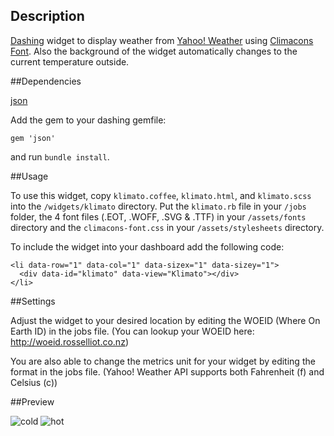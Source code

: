 ## Description

[Dashing](http://shopify.github.com/dashing) widget to display weather from [Yahoo! Weather](http://developer.yahoo.com/weather/) using [Climacons Font](http://adamwhitcroft.com/climacons/font/). Also the background of the widget automatically changes to the current temperature outside.  

##Dependencies

[json](http://rubygems.org/gems/json)

Add the gem to your dashing gemfile:

    gem 'json'
    
and run `bundle install`.

##Usage

To use this widget, copy `klimato.coffee`, `klimato.html`, and `klimato.scss` into the `/widgets/klimato` directory. Put the `klimato.rb` file in your `/jobs` folder, the 4 font files (.EOT, .WOFF, .SVG & .TTF) in your `/assets/fonts` directory and the `climacons-font.css` in your `/assets/stylesheets` directory.

To include the widget into your dashboard add the following code:

    <li data-row="1" data-col="1" data-sizex="1" data-sizey="1">
      <div data-id="klimato" data-view="Klimato"></div>
    </li>

##Settings

Adjust the widget to your desired location by editing the WOEID (Where On Earth ID) in the jobs file. (You can lookup your WOEID here: http://woeid.rosselliot.co.nz)

You are also able to change the metrics unit for your widget by editing the format in the jobs file. (Yahoo! Weather API supports both Fahrenheit (f) and Celsius (c)) 

##Preview

![cold](https://f.cloud.github.com/assets/1248374/346213/abe9a4f4-9e3a-11e2-8857-b2e740024c86.png)
![hot](https://f.cloud.github.com/assets/1248374/346214/ac034382-9e3a-11e2-821a-06df468dd448.png)
